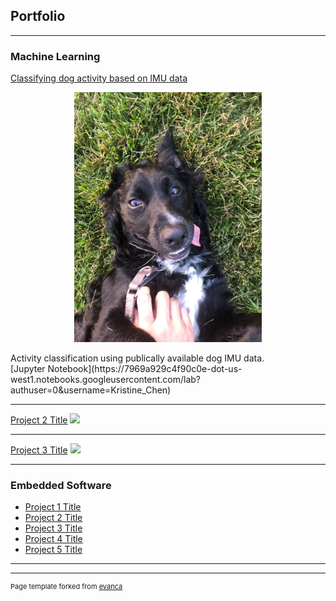 ## Portfolio

---

### Machine Learning

[Classifying dog activity based on IMU data](/dog_imu_analysis)
<p align="center">
<img src="images/dog_imu_analysis/sato_grass.JPG" alt="app-screen" width="300"/>
</p>
Activity classification using publically available dog IMU data. </br> [Jupyter Notebook](https://7969a929c4f90c0e-dot-us-west1.notebooks.googleusercontent.com/lab?authuser=0&username=Kristine_Chen)

---
[Project 2 Title](/pdf/sample_presentation.pdf)
<img src="images/dummy_thumbnail.jpg?raw=true"/>

---
[Project 3 Title](http://example.com/)
<img src="images/dummy_thumbnail.jpg?raw=true"/>

---

### Embedded Software

- [Project 1 Title](http://example.com/)
- [Project 2 Title](http://example.com/)
- [Project 3 Title](http://example.com/)
- [Project 4 Title](http://example.com/)
- [Project 5 Title](http://example.com/)

---




---
<p style="font-size:11px">Page template forked from <a href="https://github.com/evanca/quick-portfolio">evanca</a></p>
<!-- Remove above link if you don't want to attibute -->
